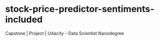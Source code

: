 # stock-price-predictor-sentiments-included
Capstone | Project | Udacity - Data Scientist Nanodegree 
